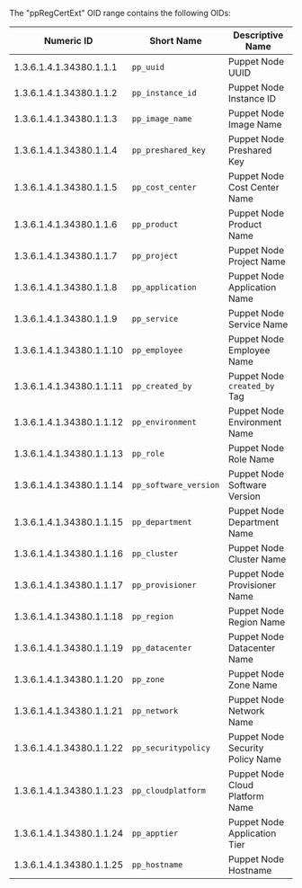 The "ppRegCertExt" OID range contains the following OIDs:

Numeric ID              | Short Name         | Descriptive Name
------------------------|--------------------|--------------------------
1.3.6.1.4.1.34380.1.1.1 | `pp_uuid`          | Puppet Node UUID
1.3.6.1.4.1.34380.1.1.2 | `pp_instance_id`   | Puppet Node Instance ID
1.3.6.1.4.1.34380.1.1.3 | `pp_image_name`    | Puppet Node Image Name
1.3.6.1.4.1.34380.1.1.4 | `pp_preshared_key` | Puppet Node Preshared Key
1.3.6.1.4.1.34380.1.1.5 | `pp_cost_center`   | Puppet Node Cost Center Name
1.3.6.1.4.1.34380.1.1.6 | `pp_product`       | Puppet Node Product Name
1.3.6.1.4.1.34380.1.1.7 | `pp_project`       | Puppet Node Project Name
1.3.6.1.4.1.34380.1.1.8 | `pp_application`   | Puppet Node Application Name
1.3.6.1.4.1.34380.1.1.9 | `pp_service`       | Puppet Node Service Name
1.3.6.1.4.1.34380.1.1.10 | `pp_employee`     | Puppet Node Employee Name
1.3.6.1.4.1.34380.1.1.11 | `pp_created_by`   | Puppet Node `created_by` Tag
1.3.6.1.4.1.34380.1.1.12 | `pp_environment`  | Puppet Node Environment Name
1.3.6.1.4.1.34380.1.1.13 | `pp_role`         | Puppet Node Role Name
1.3.6.1.4.1.34380.1.1.14 | `pp_software_version` | Puppet Node Software Version
1.3.6.1.4.1.34380.1.1.15 | `pp_department`   | Puppet Node Department Name
1.3.6.1.4.1.34380.1.1.16 | `pp_cluster`      | Puppet Node Cluster Name
1.3.6.1.4.1.34380.1.1.17 | `pp_provisioner`  | Puppet Node Provisioner Name
1.3.6.1.4.1.34380.1.1.18 | `pp_region`       | Puppet Node Region Name
1.3.6.1.4.1.34380.1.1.19 | `pp_datacenter`   | Puppet Node Datacenter Name
1.3.6.1.4.1.34380.1.1.20 | `pp_zone`         | Puppet Node Zone Name
1.3.6.1.4.1.34380.1.1.21 | `pp_network`      | Puppet Node Network Name
1.3.6.1.4.1.34380.1.1.22 | `pp_securitypolicy` | Puppet Node Security Policy Name
1.3.6.1.4.1.34380.1.1.23 | `pp_cloudplatform` | Puppet Node Cloud Platform Name
1.3.6.1.4.1.34380.1.1.24 | `pp_apptier`      | Puppet Node Application Tier
1.3.6.1.4.1.34380.1.1.25 | `pp_hostname`     | Puppet Node Hostname